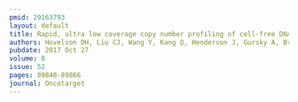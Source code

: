 ```yaml
---
pmid: 29163793
layout: default
title: Rapid, ultra low coverage copy number profiling of cell-free DNA as a precision oncology screening strategy.
authors: Hovelson DH, Liu CJ, Wang Y, Kang Q, Henderson J, Gursky A, Brockman S, Ramnath N, Krauss JC, Talpaz M, Kandarpa M, Chugh R, Tuck M, Herman K, Grasso CS, Quist MJ, Feng FY, Haakenson C, Langmore J, Kamberov E, Tesmer T, Husain H, Lonigro RJ, Robinson D, Smith DC, Alva AS, Hussain MH, Chinnaiyan AM, Tewari M, Mills RE, Morgan TM, Tomlins SA
pubdate: 2017 Oct 27
volume: 8
issue: 52
pages: 89848-89866
journal: Oncotarget
---
```

